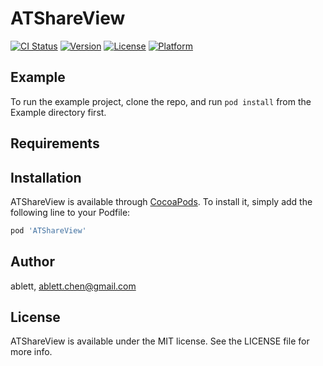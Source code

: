 # ATShareView

[![CI Status](https://img.shields.io/travis/ablettchen@gmail.com/ATShareView.svg?style=flat)](https://travis-ci.org/ablettchen@gmail.com/ATShareView)
[![Version](https://img.shields.io/cocoapods/v/ATShareView.svg?style=flat)](https://cocoapods.org/pods/ATShareView)
[![License](https://img.shields.io/cocoapods/l/ATShareView.svg?style=flat)](https://cocoapods.org/pods/ATShareView)
[![Platform](https://img.shields.io/cocoapods/p/ATShareView.svg?style=flat)](https://cocoapods.org/pods/ATShareView)

## Example

To run the example project, clone the repo, and run `pod install` from the Example directory first.

## Requirements

## Installation

ATShareView is available through [CocoaPods](https://cocoapods.org). To install
it, simply add the following line to your Podfile:

```ruby
pod 'ATShareView'
```

## Author

ablett, ablett.chen@gmail.com

## License

ATShareView is available under the MIT license. See the LICENSE file for more info.
